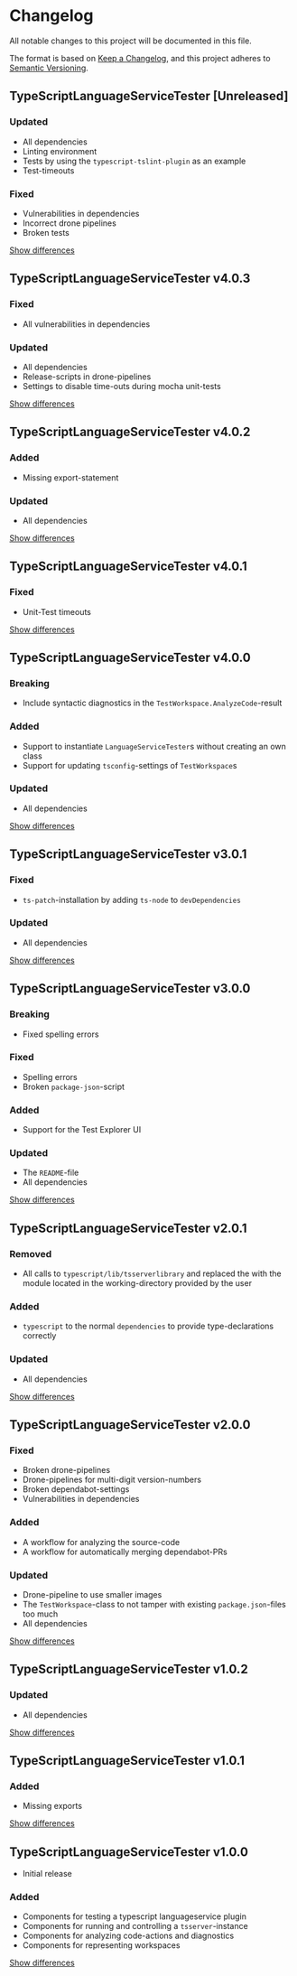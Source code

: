 # Changelog
All notable changes to this project will be documented in this file.

The format is based on [Keep a Changelog](https://keepachangelog.com/en/1.0.0/),
and this project adheres to [Semantic Versioning](https://semver.org/spec/v2.0.0.html).

## TypeScriptLanguageServiceTester [Unreleased]
### Updated
  - All dependencies
  - Linting environment
  - Tests by using the `typescript-tslint-plugin` as an example
  - Test-timeouts

### Fixed
  - Vulnerabilities in dependencies
  - Incorrect drone pipelines
  - Broken tests

[Show differences](https://github.com/manuth/TypeScriptLanguageServiceTester/compare/v4.0.3...dev)

## TypeScriptLanguageServiceTester v4.0.3
### Fixed
  - All vulnerabilities in dependencies

### Updated
  - All dependencies
  - Release-scripts in drone-pipelines
  - Settings to disable time-outs during mocha unit-tests

[Show differences](https://github.com/manuth/TypeScriptLanguageServiceTester/compare/v4.0.2...v4.0.3)

## TypeScriptLanguageServiceTester v4.0.2
### Added
  - Missing export-statement

### Updated
  - All dependencies

[Show differences](https://github.com/manuth/TypeScriptLanguageServiceTester/compare/v4.0.1...v4.0.2)

## TypeScriptLanguageServiceTester v4.0.1
### Fixed
  - Unit-Test timeouts

[Show differences](https://github.com/manuth/TypeScriptLanguageServiceTester/compare/v4.0.0...v4.0.1)

## TypeScriptLanguageServiceTester v4.0.0
### Breaking
  - Include syntactic diagnostics in the `TestWorkspace.AnalyzeCode`-result

### Added
  - Support to instantiate `LanguageServiceTester`s without creating an own class
  - Support for updating `tsconfig`-settings of `TestWorkspace`s

### Updated
  - All dependencies

[Show differences](https://github.com/manuth/TypeScriptLanguageServiceTester/compare/v3.0.1...v4.0.0)

## TypeScriptLanguageServiceTester v3.0.1
### Fixed
  - `ts-patch`-installation by adding `ts-node` to `devDependencies`

### Updated
  - All dependencies

[Show differences](https://github.com/manuth/TypeScriptLanguageServiceTester/compare/v3.0.0...v3.0.1)

## TypeScriptLanguageServiceTester v3.0.0
### Breaking
  - Fixed spelling errors

### Fixed
  - Spelling errors
  - Broken `package-json`-script

### Added
  - Support for the Test Explorer UI

### Updated
  - The `README`-file
  - All dependencies

[Show differences](https://github.com/manuth/TypeScriptLanguageServiceTester/compare/v2.0.1...v3.0.0)

## TypeScriptLanguageServiceTester v2.0.1
### Removed
  - All calls to `typescript/lib/tsserverlibrary` and replaced the with the module located in the working-directory provided by the user

### Added
  - `typescript` to the normal `dependencies` to provide type-declarations correctly

### Updated
  - All dependencies

[Show differences](https://github.com/manuth/TypeScriptLanguageServiceTester/compare/v2.0.0...v2.0.1)

## TypeScriptLanguageServiceTester v2.0.0
### Fixed
  - Broken drone-pipelines
  - Drone-pipelines for multi-digit version-numbers
  - Broken dependabot-settings
  - Vulnerabilities in dependencies

### Added
  - A workflow for analyzing the source-code
  - A workflow for automatically merging dependabot-PRs

### Updated
  - Drone-pipeline to use smaller images
  - The `TestWorkspace`-class to not tamper with existing `package.json`-files too much
  - All dependencies

[Show differences](https://github.com/manuth/TypeScriptLanguageServiceTester/compare/v1.0.2...v2.0.0)

## TypeScriptLanguageServiceTester v1.0.2
### Updated
  - All dependencies

[Show differences](https://github.com/manuth/TypeScriptLanguageServiceTester/compare/v1.0.1...v1.0.2)

## TypeScriptLanguageServiceTester v1.0.1
### Added
  - Missing exports

[Show differences](https://github.com/manuth/TypeScriptLanguageServiceTester/compare/v1.0.0...v1.0.1)

## TypeScriptLanguageServiceTester v1.0.0
  - Initial release

### Added
  - Components for testing a typescript languageservice plugin
  - Components for running and controlling a `tsserver`-instance
  - Components for analyzing code-actions and diagnostics
  - Components for representing workspaces

[Show differences](https://github.com/manuth/TypeScriptLanguageServiceTester/compare/c0889d1f557682b8435ce19467fcf16ef78be45c...v1.0.0)
